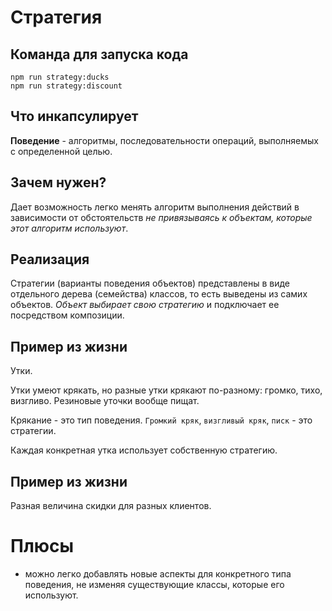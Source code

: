 # Стратегия

## Команда для запуска кода

```
npm run strategy:ducks
npm run strategy:discount
```

## Что инкапсулирует

**Поведение** - алгоритмы, последовательности операций, выполняемых с определенной целью.

## Зачем нужен?

Дает возможность легко менять алгоритм выполнения действий в зависимости от обстоятельств *не привязываясь к объектам, которые этот алгоритм используют*.

## Реализация

Стратегии (варианты поведения объектов) представлены в виде отдельного дерева (семейства) классов, то есть выведены из самих объектов. *Объект выбирает свою стратегию* и подключает ее посредством композиции.

## Пример из жизни

Утки.

Утки умеют крякать, но разные утки крякают по-разному: громко, тихо, визгливо. Резиновые уточки вообще пищат.

Крякание - это тип поведения. `Громкий кряк`, `визгливый кряк`, `писк` - это стратегии.

Каждая конкретная утка использует собственную стратегию.

## Пример из жизни

Разная величина скидки для разных клиентов.

# Плюсы

* можно легко добавлять новые аспекты для конкретного типа поведения, не изменяя существующие классы, которые его используют.

